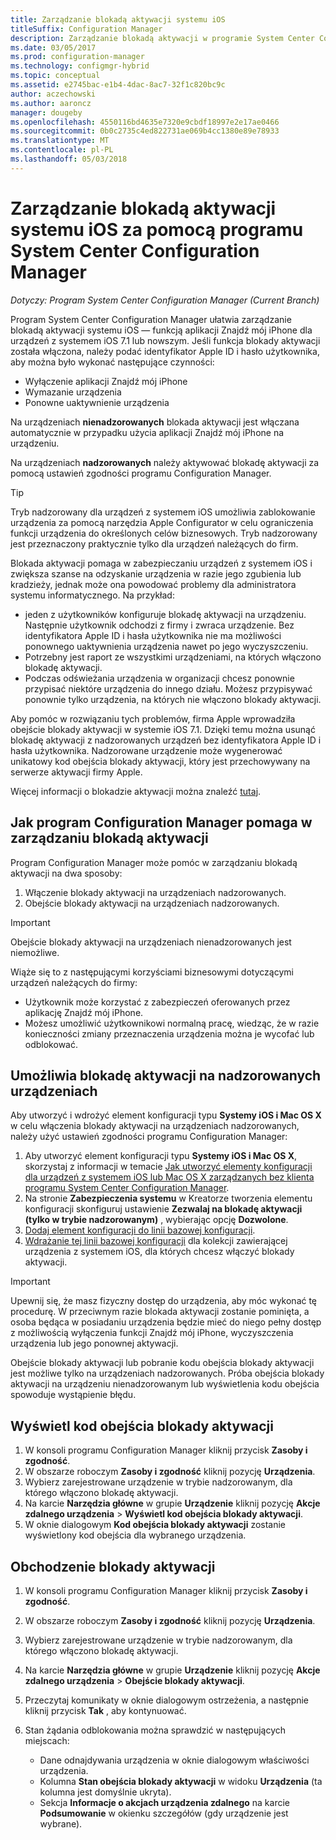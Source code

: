 ```yaml
---
title: Zarządzanie blokadą aktywacji systemu iOS
titleSuffix: Configuration Manager
description: Zarządzanie blokadą aktywacji w programie System Center Configuration Manager systemu iOS.
ms.date: 03/05/2017
ms.prod: configuration-manager
ms.technology: configmgr-hybrid
ms.topic: conceptual
ms.assetid: e2745bac-e1b4-4dac-8ac7-32f1c820bc9c
author: aczechowski
ms.author: aaroncz
manager: dougeby
ms.openlocfilehash: 4550116bd4635e7320e9cbdf18997e2e17ae0466
ms.sourcegitcommit: 0b0c2735c4ed822731ae069b4cc1380e89e78933
ms.translationtype: MT
ms.contentlocale: pl-PL
ms.lasthandoff: 05/03/2018
---
```

# <a name="manage-ios-activation-lock-with-system-center-configuration-manager"></a>Zarządzanie blokadą aktywacji systemu iOS za pomocą programu System Center Configuration Manager

*Dotyczy: Program System Center Configuration Manager (Current Branch)*


Program System Center Configuration Manager ułatwia zarządzanie blokadą aktywacji systemu iOS — funkcją aplikacji Znajdź mój iPhone dla urządzeń z systemem iOS 7.1 lub nowszym. Jeśli funkcja blokady aktywacji została włączona, należy podać identyfikator Apple ID i hasło użytkownika, aby można było wykonać następujące czynności:

- Wyłączenie aplikacji Znajdź mój iPhone
- Wymazanie urządzenia
- Ponowne uaktywnienie urządzenia

Na urządzeniach **nienadzorowanych** blokada aktywacji jest włączana automatycznie w przypadku użycia aplikacji Znajdź mój iPhone na urządzeniu.

Na urządzeniach **nadzorowanych** należy aktywować blokadę aktywacji za pomocą ustawień zgodności programu Configuration Manager.

> [!TIP]
> Tryb nadzorowany dla urządzeń z systemem iOS umożliwia zablokowanie urządzenia za pomocą narzędzia Apple Configurator w celu ograniczenia funkcji urządzenia do określonych celów biznesowych. Tryb nadzorowany jest przeznaczony praktycznie tylko dla urządzeń należących do firm.

Blokada aktywacji pomaga w zabezpieczaniu urządzeń z systemem iOS i zwiększa szanse na odzyskanie urządzenia w razie jego zgubienia lub kradzieży, jednak może ona powodować problemy dla administratora systemu informatycznego. Na przykład:

- jeden z użytkowników konfiguruje blokadę aktywacji na urządzeniu. Następnie użytkownik odchodzi z firmy i zwraca urządzenie. Bez identyfikatora Apple ID i hasła użytkownika nie ma możliwości ponownego uaktywnienia urządzenia nawet po jego wyczyszczeniu.
- Potrzebny jest raport ze wszystkimi urządzeniami, na których włączono blokadę aktywacji.
- Podczas odświeżania urządzenia w organizacji chcesz ponownie przypisać niektóre urządzenia do innego działu. Możesz przypisywać ponownie tylko urządzenia, na których nie włączono blokady aktywacji.


Aby pomóc w rozwiązaniu tych problemów, firma Apple wprowadziła obejście blokady aktywacji w systemie iOS 7.1. Dzięki temu można usunąć blokadę aktywacji z nadzorowanych urządzeń bez identyfikatora Apple ID i hasła użytkownika. Nadzorowane urządzenie może wygenerować unikatowy kod obejścia blokady aktywacji, który jest przechowywany na serwerze aktywacji firmy Apple.

Więcej informacji o blokadzie aktywacji można znaleźć [tutaj](https://support.apple.com/HT201365).

## <a name="how-configuration-manager-helps-you-manage-activation-lock"></a>Jak program Configuration Manager pomaga w zarządzaniu blokadą aktywacji

Program Configuration Manager może pomóc w zarządzaniu blokadą aktywacji na dwa sposoby:

1. Włączenie blokady aktywacji na urządzeniach nadzorowanych.
2. Obejście blokady aktywacji na urządzeniach nadzorowanych.

> [!IMPORTANT]
> Obejście blokady aktywacji na urządzeniach nienadzorowanych jest niemożliwe.

Wiąże się to z następującymi korzyściami biznesowymi dotyczącymi urządzeń należących do firmy:



- Użytkownik może korzystać z zabezpieczeń oferowanych przez aplikację Znajdź mój iPhone.
- Możesz umożliwić użytkownikowi normalną pracę, wiedząc, że w razie konieczności zmiany przeznaczenia urządzenia można je wycofać lub odblokować.


## <a name="enable-activation-lock-on-supervised-devices"></a>Umożliwia blokadę aktywacji na nadzorowanych urządzeniach

Aby utworzyć i wdrożyć element konfiguracji typu **Systemy iOS i Mac OS X** w celu włączenia blokady aktywacji na urządzeniach nadzorowanych, należy użyć ustawień zgodności programu Configuration Manager:

1. Aby utworzyć element konfiguracji typu **Systemy iOS i Mac OS X**, skorzystaj z informacji w temacie [Jak utworzyć elementy konfiguracji dla urządzeń z systemem iOS lub Mac OS X zarządzanych bez klienta programu System Center Configuration Manager](/sccm/compliance/deploy-use/create-configuration-items-for-ios-and-mac-os-x-devices-managed-without-the-client).
2. Na stronie **Zabezpieczenia systemu** w Kreatorze tworzenia elementu konfiguracji skonfiguruj ustawienie **Zezwalaj na blokadę aktywacji (tylko w trybie nadzorowanym)** , wybierając opcję **Dozwolone**.
3. [Dodaj element konfiguracji do linii bazowej konfiguracji](/sccm/compliance/deploy-use/create-configuration-baselines).
4. [Wdrażanie tej linii bazowej konfiguracji](/sccm/compliance/deploy-use/deploy-configuration-baselines) dla kolekcji zawierającej urządzenia z systemem iOS, dla których chcesz włączyć blokady aktywacji.

> [!IMPORTANT]
> Upewnij się, że masz fizyczny dostęp do urządzenia, aby móc wykonać tę procedurę. W przeciwnym razie blokada aktywacji zostanie pominięta, a osoba będąca w posiadaniu urządzenia będzie mieć do niego pełny dostęp z możliwością wyłączenia funkcji Znajdź mój iPhone, wyczyszczenia urządzenia lub jego ponownej aktywacji.

Obejście blokady aktywacji lub pobranie kodu obejścia blokady aktywacji jest możliwe tylko na urządzeniach nadzorowanych. Próba obejścia blokady aktywacji na urządzeniu nienadzorowanym lub wyświetlenia kodu obejścia spowoduje wystąpienie błędu.



## <a name="view-the-activation-lock-bypass-code"></a>Wyświetl kod obejścia blokady aktywacji

1. W konsoli programu Configuration Manager kliknij przycisk **Zasoby i zgodność**.
2. W obszarze roboczym **Zasoby i zgodność** kliknij pozycję **Urządzenia**.
3. Wybierz zarejestrowane urządzenie w trybie nadzorowanym, dla którego włączono blokadę aktywacji.
4. Na karcie **Narzędzia główne** w grupie **Urządzenie** kliknij pozycję **Akcje zdalnego urządzenia** > **Wyświetl kod obejścia blokady aktywacji**.
5. W oknie dialogowym **Kod obejścia blokady aktywacji** zostanie wyświetlony kod obejścia dla wybranego urządzenia.

## <a name="bypass-activation-lock"></a>Obchodzenie blokady aktywacji

1. W konsoli programu Configuration Manager kliknij przycisk **Zasoby i zgodność**.
2. W obszarze roboczym **Zasoby i zgodność** kliknij pozycję **Urządzenia**.
3. Wybierz zarejestrowane urządzenie w trybie nadzorowanym, dla którego włączono blokadę aktywacji.
3. Na karcie **Narzędzia główne** w grupie **Urządzenie** kliknij pozycję **Akcje zdalnego urządzenia** > **Obejście blokady aktywacji**.
5. Przeczytaj komunikaty w oknie dialogowym ostrzeżenia, a następnie kliknij przycisk **Tak** , aby kontynuować.
6. Stan żądania odblokowania można sprawdzić w następujących miejscach:

    - Dane odnajdywania urządzenia w oknie dialogowym właściwości urządzenia.
    - Kolumna **Stan obejścia blokady aktywacji** w widoku **Urządzenia** (ta kolumna jest domyślnie ukryta).
    - Sekcja **Informacje o akcjach urządzenia zdalnego** na karcie **Podsumowanie** w okienku szczegółów (gdy urządzenie jest wybrane).

